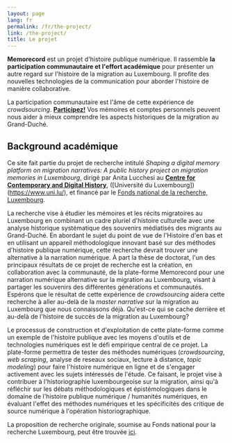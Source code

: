 ```yaml
---
layout: page
lang: fr
permalink: /fr/the-project/
link: /the-project/
title: Le projet
---
```


**Memorecord** est un projet d'histoire publique numérique. Il rassemble **la participation communautaire et l'effort académique** pour présenter un autre regard sur l'histoire de la migration au Luxembourg. Il profite des nouvelles technologies de la communication pour aborder l'histoire de manière collaborative.


<!-- more -->

La participation communautaire est l'âme de cette expérience de *crowdsourcing*. [**Participez!**](https://c2dh.github.io/memorecord/take-part/) Vos mémoires et comptes personnels peuvent nous aider à mieux comprendre les aspects historiques de la migration au Grand-Duché.


## Background académique

Ce site fait partie du projet de recherche intitulé *Shaping a digital memory platform on migration narratives: A public history project on migration memories in Luxembourg*, dirigé par Anita Lucchesi au [**Centre for Contemporary and Digital History**](https://www.c2dh.uni.lu/), ([Université du Luxembourg])(https://www.uni.lu/), et financé par le [Fonds national de la recherche, Luxembourg](https://www.fnr.lu).

La recherche vise à étudier les mémoires et les récits migratoires au Luxembourg en combinant un cadre pluriel d'histoire culturelle avec une analyse historique systématique des souvenirs médiatisés des migrants au Grand-Duché. En abordant le sujet du point de vue de l'Histoire d'en bas et en utilisant un appareil méthodologique innovant basé sur des méthodes d'histoire publique numérique, cette recherche devrait trouver une alternative à la narration numérique. À part la thèse de doctorat, l'un des principaux résultats de ce projet de recherche est la création, en collaboration avec la communauté, de la plate-forme Memorecord pour une narration numérique alternative sur la migration au Luxembourg, visant à partager les souvenirs des différentes générations et communautés. Espérons que le résultat de cette expérience de *crowdsourcing* aidera cette recherche à aller au-delà de la *master narrative* sur la migration au Luxembourg que nous connaissons déjà. Qu'est-ce qui se cache derrière et au-delà de l'histoire de succès de la migration au Luxembourg?

Le processus de construction et d'exploitation de cette plate-forme comme un exemple de l'histoire publique avec les moyens d'outils et de technologies numériques est le défi empirique central de ce projet. La plate-forme permettra de tester des méthodes numériques (*crowdsourcing*, *web scraping*, analyse de reseaux sociaux, lecture à distance, *topic modeling*) pour faire l'histoire numérique en ligne et de s'engager activement avec les sujets intéressés de l'étude. Ce faisant, le projet vise à contribuer à l'historiographie luxembourgeoise sur la migration, ainsi qu'à réfléchir sur les débats méthodologiques et épistémologiques dans le domaine de l'histoire publique numérique / humanités numériques, en évaluant l'effet des méthodes numériques et les spécificités des critique de source numérique à l'opération historiographique.

La proposition de recherche originale, soumise au Fonds national pour la recherche Luxembourg, peut être trouvée [ici](https://historiografianarede.files.wordpress.com/2015/10/lucchesi-fnr.pdf).




